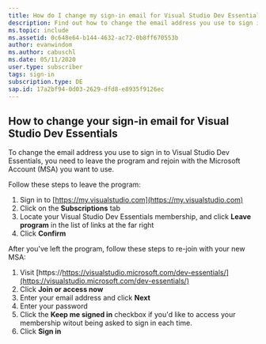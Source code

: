 ```yaml
---
title: How do I change my sign-in email for Visual Studio Dev Essentials?
description: Find out how to change the email address you use to sign in to your Visual Studio Dev Essentials membership
ms.topic: include
ms.assetid: 0c648e64-b144-4632-ac72-0b8ff670553b
author: evanwindom
ms.author: cabuschl
ms.date: 05/11/2020
user.type: subscriber
tags: sign-in
subscription.type: DE
sap.id: 17a2bf94-0d03-2629-dfd8-e8935f9126ec
---
```


## How to change your sign-in email for Visual Studio Dev Essentials

To change the email address you use to sign in to Visual Studio Dev Essentials, you need to leave the program and rejoin with the Microsoft Account (MSA) you want to use. 

Follow these steps to leave the program:
1. Sign in to [https://my.visualstudio.com](https://my.visualstudio.com)
0. Click on the **Subscriptions** tab
0. Locate your Visual Studio Dev Essentials membership, and click **Leave program** in the list of links at the far right
0. Click **Confirm**

After you've left the program, follow these steps to re-join with your new MSA:
1. Visit [https://https://visualstudio.microsoft.com/dev-essentials/](https://visualstudio.microsoft.com/dev-essentials/)
0. Click **Join or access now**
0. Enter your email address and click **Next**
0. Enter your password
0. Click the **Keep me signed in** checkbox if you'd like to access your membership witout being asked to sign in each time. 
0. Click **Sign in**
